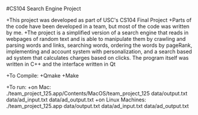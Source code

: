 #CS104 Search Engine Project

+This project was developed as part of USC's CS104 Final Project
+Parts of the code have been developed in a team, but most of the code was written by me.
+The project is a simplified version of a search engine that reads in webpages of random text and is able to manipulate them by crawling and parsing words and links, searching words, ordering the words by pageRank, implementing and account system with personalization, and a search based ad system that calculates charges based on clicks. The program itself was written in C++ and the interface written in Qt

+To Compile:
+Qmake
+Make

+To run:
+on Mac: ./team_project_125.app/Contents/MacOS/team_project_125 data/output.txt data/ad_input.txt data/ad_output.txt
+on Linux Machines: ./team_project_125.app data/output.txt data/ad_input.txt data/ad_output.txt
